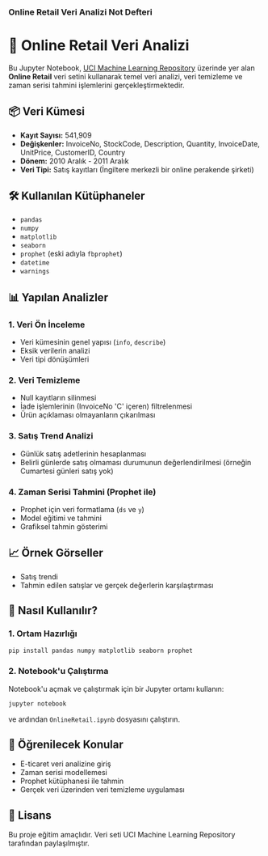 
### Online Retail Veri Analizi Not Defteri

# 🛒 Online Retail Veri Analizi

Bu Jupyter Notebook, [UCI Machine Learning Repository](https://archive.ics.uci.edu/ml/datasets/online+retail) üzerinde yer alan **Online Retail** veri setini kullanarak temel veri analizi, veri temizleme ve zaman serisi tahmini işlemlerini gerçekleştirmektedir.

## 📦 Veri Kümesi

- **Kayıt Sayısı:** 541,909
- **Değişkenler:** InvoiceNo, StockCode, Description, Quantity, InvoiceDate, UnitPrice, CustomerID, Country
- **Dönem:** 2010 Aralık - 2011 Aralık
- **Veri Tipi:** Satış kayıtları (İngiltere merkezli bir online perakende şirketi)

## 🛠️ Kullanılan Kütüphaneler

- `pandas`
- `numpy`
- `matplotlib`
- `seaborn`
- `prophet` (eski adıyla `fbprophet`)
- `datetime`
- `warnings`

## 📊 Yapılan Analizler

### 1. **Veri Ön İnceleme**
- Veri kümesinin genel yapısı (`info`, `describe`)
- Eksik verilerin analizi
- Veri tipi dönüşümleri

### 2. **Veri Temizleme**
- Null kayıtların silinmesi
- İade işlemlerinin (InvoiceNo 'C' içeren) filtrelenmesi
- Ürün açıklaması olmayanların çıkarılması

### 3. **Satış Trend Analizi**
- Günlük satış adetlerinin hesaplanması
- Belirli günlerde satış olmaması durumunun değerlendirilmesi (örneğin Cumartesi günleri satış yok)

### 4. **Zaman Serisi Tahmini (Prophet ile)**
- Prophet için veri formatlama (`ds` ve `y`)
- Model eğitimi ve tahmini
- Grafiksel tahmin gösterimi

## 📈 Örnek Görseller
- Satış trendi
- Tahmin edilen satışlar ve gerçek değerlerin karşılaştırması

## 🚀 Nasıl Kullanılır?

### 1. Ortam Hazırlığı

```bash
pip install pandas numpy matplotlib seaborn prophet
````

### 2. Notebook'u Çalıştırma

Notebook'u açmak ve çalıştırmak için bir Jupyter ortamı kullanın:

```bash
jupyter notebook
```

ve ardından `OnlineRetail.ipynb` dosyasını çalıştırın.

## 🧠 Öğrenilecek Konular

* E-ticaret veri analizine giriş
* Zaman serisi modellemesi
* Prophet kütüphanesi ile tahmin
* Gerçek veri üzerinden veri temizleme uygulaması

## 📄 Lisans

Bu proje eğitim amaçlıdır. Veri seti UCI Machine Learning Repository tarafından paylaşılmıştır.
